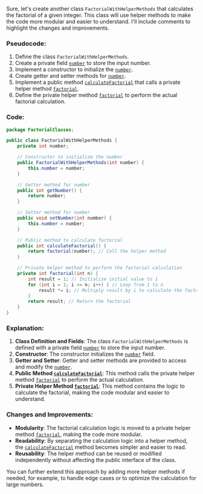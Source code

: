 Sure, let's create another class `FactorialWithHelperMethods` that calculates the factorial of a given integer. This class will use helper methods to make the code more modular and easier to understand. I'll include comments to highlight the changes and improvements.

### Pseudocode:
1. Define the class `FactorialWithHelperMethods`.
2. Create a private field [`number`](command:_github.copilot.openSymbolFromReferences?%5B%22%22%2C%5B%7B%22uri%22%3A%7B%22scheme%22%3A%22file%22%2C%22authority%22%3A%22%22%2C%22path%22%3A%22%2Fc%3A%2FUsers%2F18057%2FLocalDesktop%2FCuesta%2FCuestaFall2024%2FCis232%2FRevisionTwo%2Fsrc%2FFactorialClasses%2FFactorialNoInterface.java%22%2C%22query%22%3A%22%22%2C%22fragment%22%3A%22%22%7D%2C%22pos%22%3A%7B%22line%22%3A3%2C%22character%22%3A16%7D%7D%2C%7B%22uri%22%3A%7B%22scheme%22%3A%22file%22%2C%22authority%22%3A%22%22%2C%22path%22%3A%22%2Fc%3A%2FUsers%2F18057%2FLocalDesktop%2FCuesta%2FCuestaFall2024%2FCis232%2FRevisionTwo%2Fsrc%2FFactorialClasses%2FFactorialNoInterface.java%22%2C%22query%22%3A%22%22%2C%22fragment%22%3A%22%22%7D%2C%22pos%22%3A%7B%22line%22%3A3%2C%22character%22%3A16%7D%7D%5D%2C%220b1c7d1f-749e-4f6f-bd40-fda3d54ee768%22%5D "Go to definition") to store the input number.
3. Implement a constructor to initialize the [`number`](command:_github.copilot.openSymbolFromReferences?%5B%22%22%2C%5B%7B%22uri%22%3A%7B%22scheme%22%3A%22file%22%2C%22authority%22%3A%22%22%2C%22path%22%3A%22%2Fc%3A%2FUsers%2F18057%2FLocalDesktop%2FCuesta%2FCuestaFall2024%2FCis232%2FRevisionTwo%2Fsrc%2FFactorialClasses%2FFactorialNoInterface.java%22%2C%22query%22%3A%22%22%2C%22fragment%22%3A%22%22%7D%2C%22pos%22%3A%7B%22line%22%3A3%2C%22character%22%3A16%7D%7D%2C%7B%22uri%22%3A%7B%22scheme%22%3A%22file%22%2C%22authority%22%3A%22%22%2C%22path%22%3A%22%2Fc%3A%2FUsers%2F18057%2FLocalDesktop%2FCuesta%2FCuestaFall2024%2FCis232%2FRevisionTwo%2Fsrc%2FFactorialClasses%2FFactorialNoInterface.java%22%2C%22query%22%3A%22%22%2C%22fragment%22%3A%22%22%7D%2C%22pos%22%3A%7B%22line%22%3A3%2C%22character%22%3A16%7D%7D%5D%2C%220b1c7d1f-749e-4f6f-bd40-fda3d54ee768%22%5D "Go to definition").
4. Create getter and setter methods for [`number`](command:_github.copilot.openSymbolFromReferences?%5B%22%22%2C%5B%7B%22uri%22%3A%7B%22scheme%22%3A%22file%22%2C%22authority%22%3A%22%22%2C%22path%22%3A%22%2Fc%3A%2FUsers%2F18057%2FLocalDesktop%2FCuesta%2FCuestaFall2024%2FCis232%2FRevisionTwo%2Fsrc%2FFactorialClasses%2FFactorialNoInterface.java%22%2C%22query%22%3A%22%22%2C%22fragment%22%3A%22%22%7D%2C%22pos%22%3A%7B%22line%22%3A3%2C%22character%22%3A16%7D%7D%2C%7B%22uri%22%3A%7B%22scheme%22%3A%22file%22%2C%22authority%22%3A%22%22%2C%22path%22%3A%22%2Fc%3A%2FUsers%2F18057%2FLocalDesktop%2FCuesta%2FCuestaFall2024%2FCis232%2FRevisionTwo%2Fsrc%2FFactorialClasses%2FFactorialNoInterface.java%22%2C%22query%22%3A%22%22%2C%22fragment%22%3A%22%22%7D%2C%22pos%22%3A%7B%22line%22%3A3%2C%22character%22%3A16%7D%7D%5D%2C%220b1c7d1f-749e-4f6f-bd40-fda3d54ee768%22%5D "Go to definition").
5. Implement a public method [`calculateFactorial`](command:_github.copilot.openSymbolFromReferences?%5B%22%22%2C%5B%7B%22uri%22%3A%7B%22scheme%22%3A%22file%22%2C%22authority%22%3A%22%22%2C%22path%22%3A%22%2Fc%3A%2FUsers%2F18057%2FLocalDesktop%2FCuesta%2FCuestaFall2024%2FCis232%2FRevisionTwo%2Fsrc%2FFactorialClasses%2FFactorialNoInterface.java%22%2C%22query%22%3A%22%22%2C%22fragment%22%3A%22%22%7D%2C%22pos%22%3A%7B%22line%22%3A17%2C%22character%22%3A15%7D%7D%2C%7B%22uri%22%3A%7B%22scheme%22%3A%22file%22%2C%22authority%22%3A%22%22%2C%22path%22%3A%22%2Fc%3A%2FUsers%2F18057%2FLocalDesktop%2FCuesta%2FCuestaFall2024%2FCis232%2FRevisionTwo%2Fsrc%2FFactorialClasses%2FFactorialNoInterface.java%22%2C%22query%22%3A%22%22%2C%22fragment%22%3A%22%22%7D%2C%22pos%22%3A%7B%22line%22%3A17%2C%22character%22%3A15%7D%7D%5D%2C%220b1c7d1f-749e-4f6f-bd40-fda3d54ee768%22%5D "Go to definition") that calls a private helper method [`factorial`](command:_github.copilot.openSymbolFromReferences?%5B%22%22%2C%5B%7B%22uri%22%3A%7B%22scheme%22%3A%22file%22%2C%22authority%22%3A%22%22%2C%22path%22%3A%22%2Fc%3A%2FUsers%2F18057%2FLocalDesktop%2FCuesta%2FCuestaFall2024%2FCis232%2FRevisionTwo%2Fsrc%2FFactorialClasses%2FFactorialNoInterface.java%22%2C%22query%22%3A%22%22%2C%22fragment%22%3A%22%22%7D%2C%22pos%22%3A%7B%22line%22%3A20%2C%22character%22%3A66%7D%7D%2C%7B%22uri%22%3A%7B%22scheme%22%3A%22file%22%2C%22authority%22%3A%22%22%2C%22path%22%3A%22%2Fc%3A%2FUsers%2F18057%2FLocalDesktop%2FCuesta%2FCuestaFall2024%2FCis232%2FRevisionTwo%2Fsrc%2FFactorialClasses%2FFactorialNoInterface.java%22%2C%22query%22%3A%22%22%2C%22fragment%22%3A%22%22%7D%2C%22pos%22%3A%7B%22line%22%3A20%2C%22character%22%3A66%7D%7D%5D%2C%220b1c7d1f-749e-4f6f-bd40-fda3d54ee768%22%5D "Go to definition").
6. Define the private helper method [`factorial`](command:_github.copilot.openSymbolFromReferences?%5B%22%22%2C%5B%7B%22uri%22%3A%7B%22scheme%22%3A%22file%22%2C%22authority%22%3A%22%22%2C%22path%22%3A%22%2Fc%3A%2FUsers%2F18057%2FLocalDesktop%2FCuesta%2FCuestaFall2024%2FCis232%2FRevisionTwo%2Fsrc%2FFactorialClasses%2FFactorialNoInterface.java%22%2C%22query%22%3A%22%22%2C%22fragment%22%3A%22%22%7D%2C%22pos%22%3A%7B%22line%22%3A20%2C%22character%22%3A66%7D%7D%2C%7B%22uri%22%3A%7B%22scheme%22%3A%22file%22%2C%22authority%22%3A%22%22%2C%22path%22%3A%22%2Fc%3A%2FUsers%2F18057%2FLocalDesktop%2FCuesta%2FCuestaFall2024%2FCis232%2FRevisionTwo%2Fsrc%2FFactorialClasses%2FFactorialNoInterface.java%22%2C%22query%22%3A%22%22%2C%22fragment%22%3A%22%22%7D%2C%22pos%22%3A%7B%22line%22%3A20%2C%22character%22%3A66%7D%7D%5D%2C%220b1c7d1f-749e-4f6f-bd40-fda3d54ee768%22%5D "Go to definition") to perform the actual factorial calculation.

### Code:
```java
package FactorialClasses;

public class FactorialWithHelperMethods {
    private int number;

    // Constructor to initialize the number
    public FactorialWithHelperMethods(int number) {
        this.number = number;
    }

    // Getter method for number
    public int getNumber() {
        return number;
    }

    // Setter method for number
    public void setNumber(int number) {
        this.number = number;
    }

    // Public method to calculate factorial
    public int calculateFactorial() {
        return factorial(number); // Call the helper method
    }

    // Private helper method to perform the factorial calculation
    private int factorial(int n) {
        int result = 1; // Initialize initial value to 1
        for (int i = 1; i <= n; i++) { // Loop from 1 to n
            result *= i; // Multiply result by i to calculate the factorial
        }
        return result; // Return the factorial
    }
}
```

### Explanation:
1. **Class Definition and Fields**: The class `FactorialWithHelperMethods` is defined with a private field [`number`](command:_github.copilot.openSymbolFromReferences?%5B%22%22%2C%5B%7B%22uri%22%3A%7B%22scheme%22%3A%22file%22%2C%22authority%22%3A%22%22%2C%22path%22%3A%22%2Fc%3A%2FUsers%2F18057%2FLocalDesktop%2FCuesta%2FCuestaFall2024%2FCis232%2FRevisionTwo%2Fsrc%2FFactorialClasses%2FFactorialNoInterface.java%22%2C%22query%22%3A%22%22%2C%22fragment%22%3A%22%22%7D%2C%22pos%22%3A%7B%22line%22%3A3%2C%22character%22%3A16%7D%7D%2C%7B%22uri%22%3A%7B%22scheme%22%3A%22file%22%2C%22authority%22%3A%22%22%2C%22path%22%3A%22%2Fc%3A%2FUsers%2F18057%2FLocalDesktop%2FCuesta%2FCuestaFall2024%2FCis232%2FRevisionTwo%2Fsrc%2FFactorialClasses%2FFactorialNoInterface.java%22%2C%22query%22%3A%22%22%2C%22fragment%22%3A%22%22%7D%2C%22pos%22%3A%7B%22line%22%3A3%2C%22character%22%3A16%7D%7D%5D%2C%220b1c7d1f-749e-4f6f-bd40-fda3d54ee768%22%5D "Go to definition") to store the input number.
2. **Constructor**: The constructor initializes the [`number`](command:_github.copilot.openSymbolFromReferences?%5B%22%22%2C%5B%7B%22uri%22%3A%7B%22scheme%22%3A%22file%22%2C%22authority%22%3A%22%22%2C%22path%22%3A%22%2Fc%3A%2FUsers%2F18057%2FLocalDesktop%2FCuesta%2FCuestaFall2024%2FCis232%2FRevisionTwo%2Fsrc%2FFactorialClasses%2FFactorialNoInterface.java%22%2C%22query%22%3A%22%22%2C%22fragment%22%3A%22%22%7D%2C%22pos%22%3A%7B%22line%22%3A3%2C%22character%22%3A16%7D%7D%2C%7B%22uri%22%3A%7B%22scheme%22%3A%22file%22%2C%22authority%22%3A%22%22%2C%22path%22%3A%22%2Fc%3A%2FUsers%2F18057%2FLocalDesktop%2FCuesta%2FCuestaFall2024%2FCis232%2FRevisionTwo%2Fsrc%2FFactorialClasses%2FFactorialNoInterface.java%22%2C%22query%22%3A%22%22%2C%22fragment%22%3A%22%22%7D%2C%22pos%22%3A%7B%22line%22%3A3%2C%22character%22%3A16%7D%7D%5D%2C%220b1c7d1f-749e-4f6f-bd40-fda3d54ee768%22%5D "Go to definition") field.
3. **Getter and Setter**: Getter and setter methods are provided to access and modify the [`number`](command:_github.copilot.openSymbolFromReferences?%5B%22%22%2C%5B%7B%22uri%22%3A%7B%22scheme%22%3A%22file%22%2C%22authority%22%3A%22%22%2C%22path%22%3A%22%2Fc%3A%2FUsers%2F18057%2FLocalDesktop%2FCuesta%2FCuestaFall2024%2FCis232%2FRevisionTwo%2Fsrc%2FFactorialClasses%2FFactorialNoInterface.java%22%2C%22query%22%3A%22%22%2C%22fragment%22%3A%22%22%7D%2C%22pos%22%3A%7B%22line%22%3A3%2C%22character%22%3A16%7D%7D%2C%7B%22uri%22%3A%7B%22scheme%22%3A%22file%22%2C%22authority%22%3A%22%22%2C%22path%22%3A%22%2Fc%3A%2FUsers%2F18057%2FLocalDesktop%2FCuesta%2FCuestaFall2024%2FCis232%2FRevisionTwo%2Fsrc%2FFactorialClasses%2FFactorialNoInterface.java%22%2C%22query%22%3A%22%22%2C%22fragment%22%3A%22%22%7D%2C%22pos%22%3A%7B%22line%22%3A3%2C%22character%22%3A16%7D%7D%5D%2C%220b1c7d1f-749e-4f6f-bd40-fda3d54ee768%22%5D "Go to definition").
4. **Public Method [`calculateFactorial`](command:_github.copilot.openSymbolFromReferences?%5B%22%22%2C%5B%7B%22uri%22%3A%7B%22scheme%22%3A%22file%22%2C%22authority%22%3A%22%22%2C%22path%22%3A%22%2Fc%3A%2FUsers%2F18057%2FLocalDesktop%2FCuesta%2FCuestaFall2024%2FCis232%2FRevisionTwo%2Fsrc%2FFactorialClasses%2FFactorialNoInterface.java%22%2C%22query%22%3A%22%22%2C%22fragment%22%3A%22%22%7D%2C%22pos%22%3A%7B%22line%22%3A17%2C%22character%22%3A15%7D%7D%2C%7B%22uri%22%3A%7B%22scheme%22%3A%22file%22%2C%22authority%22%3A%22%22%2C%22path%22%3A%22%2Fc%3A%2FUsers%2F18057%2FLocalDesktop%2FCuesta%2FCuestaFall2024%2FCis232%2FRevisionTwo%2Fsrc%2FFactorialClasses%2FFactorialNoInterface.java%22%2C%22query%22%3A%22%22%2C%22fragment%22%3A%22%22%7D%2C%22pos%22%3A%7B%22line%22%3A17%2C%22character%22%3A15%7D%7D%5D%2C%220b1c7d1f-749e-4f6f-bd40-fda3d54ee768%22%5D "Go to definition")**: This method calls the private helper method [`factorial`](command:_github.copilot.openSymbolFromReferences?%5B%22%22%2C%5B%7B%22uri%22%3A%7B%22scheme%22%3A%22file%22%2C%22authority%22%3A%22%22%2C%22path%22%3A%22%2Fc%3A%2FUsers%2F18057%2FLocalDesktop%2FCuesta%2FCuestaFall2024%2FCis232%2FRevisionTwo%2Fsrc%2FFactorialClasses%2FFactorialNoInterface.java%22%2C%22query%22%3A%22%22%2C%22fragment%22%3A%22%22%7D%2C%22pos%22%3A%7B%22line%22%3A20%2C%22character%22%3A66%7D%7D%2C%7B%22uri%22%3A%7B%22scheme%22%3A%22file%22%2C%22authority%22%3A%22%22%2C%22path%22%3A%22%2Fc%3A%2FUsers%2F18057%2FLocalDesktop%2FCuesta%2FCuestaFall2024%2FCis232%2FRevisionTwo%2Fsrc%2FFactorialClasses%2FFactorialNoInterface.java%22%2C%22query%22%3A%22%22%2C%22fragment%22%3A%22%22%7D%2C%22pos%22%3A%7B%22line%22%3A20%2C%22character%22%3A66%7D%7D%5D%2C%220b1c7d1f-749e-4f6f-bd40-fda3d54ee768%22%5D "Go to definition") to perform the actual calculation.
5. **Private Helper Method [`factorial`](command:_github.copilot.openSymbolFromReferences?%5B%22%22%2C%5B%7B%22uri%22%3A%7B%22scheme%22%3A%22file%22%2C%22authority%22%3A%22%22%2C%22path%22%3A%22%2Fc%3A%2FUsers%2F18057%2FLocalDesktop%2FCuesta%2FCuestaFall2024%2FCis232%2FRevisionTwo%2Fsrc%2FFactorialClasses%2FFactorialNoInterface.java%22%2C%22query%22%3A%22%22%2C%22fragment%22%3A%22%22%7D%2C%22pos%22%3A%7B%22line%22%3A20%2C%22character%22%3A66%7D%7D%2C%7B%22uri%22%3A%7B%22scheme%22%3A%22file%22%2C%22authority%22%3A%22%22%2C%22path%22%3A%22%2Fc%3A%2FUsers%2F18057%2FLocalDesktop%2FCuesta%2FCuestaFall2024%2FCis232%2FRevisionTwo%2Fsrc%2FFactorialClasses%2FFactorialNoInterface.java%22%2C%22query%22%3A%22%22%2C%22fragment%22%3A%22%22%7D%2C%22pos%22%3A%7B%22line%22%3A20%2C%22character%22%3A66%7D%7D%5D%2C%220b1c7d1f-749e-4f6f-bd40-fda3d54ee768%22%5D "Go to definition")**: This method contains the logic to calculate the factorial, making the code modular and easier to understand.

### Changes and Improvements:
- **Modularity**: The factorial calculation logic is moved to a private helper method [`factorial`](command:_github.copilot.openSymbolFromReferences?%5B%22%22%2C%5B%7B%22uri%22%3A%7B%22scheme%22%3A%22file%22%2C%22authority%22%3A%22%22%2C%22path%22%3A%22%2Fc%3A%2FUsers%2F18057%2FLocalDesktop%2FCuesta%2FCuestaFall2024%2FCis232%2FRevisionTwo%2Fsrc%2FFactorialClasses%2FFactorialNoInterface.java%22%2C%22query%22%3A%22%22%2C%22fragment%22%3A%22%22%7D%2C%22pos%22%3A%7B%22line%22%3A20%2C%22character%22%3A66%7D%7D%2C%7B%22uri%22%3A%7B%22scheme%22%3A%22file%22%2C%22authority%22%3A%22%22%2C%22path%22%3A%22%2Fc%3A%2FUsers%2F18057%2FLocalDesktop%2FCuesta%2FCuestaFall2024%2FCis232%2FRevisionTwo%2Fsrc%2FFactorialClasses%2FFactorialNoInterface.java%22%2C%22query%22%3A%22%22%2C%22fragment%22%3A%22%22%7D%2C%22pos%22%3A%7B%22line%22%3A20%2C%22character%22%3A66%7D%7D%5D%2C%220b1c7d1f-749e-4f6f-bd40-fda3d54ee768%22%5D "Go to definition"), making the code more modular.
- **Readability**: By separating the calculation logic into a helper method, the [`calculateFactorial`](command:_github.copilot.openSymbolFromReferences?%5B%22%22%2C%5B%7B%22uri%22%3A%7B%22scheme%22%3A%22file%22%2C%22authority%22%3A%22%22%2C%22path%22%3A%22%2Fc%3A%2FUsers%2F18057%2FLocalDesktop%2FCuesta%2FCuestaFall2024%2FCis232%2FRevisionTwo%2Fsrc%2FFactorialClasses%2FFactorialNoInterface.java%22%2C%22query%22%3A%22%22%2C%22fragment%22%3A%22%22%7D%2C%22pos%22%3A%7B%22line%22%3A17%2C%22character%22%3A15%7D%7D%2C%7B%22uri%22%3A%7B%22scheme%22%3A%22file%22%2C%22authority%22%3A%22%22%2C%22path%22%3A%22%2Fc%3A%2FUsers%2F18057%2FLocalDesktop%2FCuesta%2FCuestaFall2024%2FCis232%2FRevisionTwo%2Fsrc%2FFactorialClasses%2FFactorialNoInterface.java%22%2C%22query%22%3A%22%22%2C%22fragment%22%3A%22%22%7D%2C%22pos%22%3A%7B%22line%22%3A17%2C%22character%22%3A15%7D%7D%5D%2C%220b1c7d1f-749e-4f6f-bd40-fda3d54ee768%22%5D "Go to definition") method becomes simpler and easier to read.
- **Reusability**: The helper method can be reused or modified independently without affecting the public interface of the class.

You can further extend this approach by adding more helper methods if needed, for example, to handle edge cases or to optimize the calculation for large numbers.